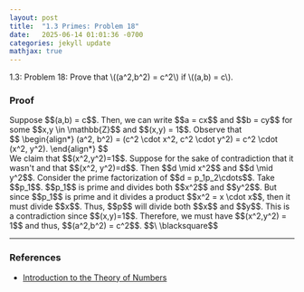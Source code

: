 ```yaml
---
layout: post
title:  "1.3 Primes: Problem 18"
date:   2025-06-14 01:01:36 -0700
categories: jekyll update
mathjax: true
---
```

<div class="stmt">
1.3: Problem 18: Prove that \((a^2,b^2) = c^2\) if \((a,b) = c\).
</div>
<!------------------------------------------------------------------------------------>
<h3>Proof</h3>
Suppose $$(a,b) = c$$. Then, we can write $$a = cx$$ and $$b = cy$$ for some $$x,y \in \mathbb{Z}$$ and $$(x,y) = 1$$. Observe that
<div>
$$
\begin{align*}
(a^2, b^2) = (c^2 \cdot x^2, c^2 \cdot y^2) = c^2 \cdot (x^2, y^2).
\end{align*}
$$
</div>
We claim that $$(x^2,y^2)=1$$. Suppose for the sake of contradiction that it wasn't and that $$(x^2, y^2)=d$$. Then $$d \mid x^2$$ and $$d \mid y^2$$. Consider the prime factorization of $$d = p_1p_2\cdots$$. Take $$p_1$$. $$p_1$$ is prime and divides both $$x^2$$ and $$y^2$$. But since $$p_1$$ is prime and it divides a product $$x^2 = x \cdot x$$, then it must divide $$x$$. Thus, $$p$$ will divide both $$x$$ and $$y$$. This is a contradiction since $$(x,y)=1$$. Therefore, we must have $$(x^2,y^2) = 1$$ and thus, $$(a^2,b^2) = c^2$$. $$\ \blacksquare$$


<!-------------------------------------------------------------------------->
<hr>
<h3>References</h3>
<ul>
<li><a href="https://www.amazon.com/Introduction-Theory-Numbers-Ivan-Niven/dp/0471625469/ref=sr_1_4?crid=2W6RIXK8XKML&dib=eyJ2IjoiMSJ9.4JJX3TjBVssutHObQ6I0JtqeibjE9cdXnvtKb0Pw35sI7nhhCkgDO9V30G9AK93sxOPA9cqJo6oTGbFBW_0XDHlchsMPpntttefDbagYjacM_JsYhJ2OsZfv6AZW7HvHtwvDJLTV9MdlHtcp-Ty3YHGG-SVFN7BkikWdb9V08Bgfc5-qI1PehEyQSC0Q3YgVUjySbeVdj-oMXItNKnmWxTT7gCjXx2REQNat96u4Jwo.zt7TCHwHnbVL91a7UdCCl57bjglwuJ4UAOW-gnC003w&dib_tag=se&keywords=introduction+to+the+theory+of+numbers&qid=1749952397&sprefix=introduction+to+the+theory+of+number%2Caps%2C173&sr=8-4">Introduction to the Theory of Numbers</a></li>
</ul>






















